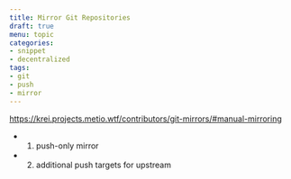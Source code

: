 ```yaml
---
title: Mirror Git Repositories
draft: true
menu: topic
categories:
- snippet
- decentralized
tags:
- git
- push
- mirror
---
```


https://krei.projects.metio.wtf/contributors/git-mirrors/#manual-mirroring

- 1) push-only mirror
- 2) additional push targets for upstream
